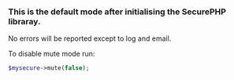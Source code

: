 ### This is the default mode after initialising the SecurePHP libraray.

No errors will be reported except to log and email.

To disable mute mode run:

```php
$mysecure->mute(false);
```